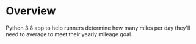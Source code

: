 # Overview

Python 3.8 app to help runners determine how many miles per day they'll need to average to meet their yearly mileage goal.
